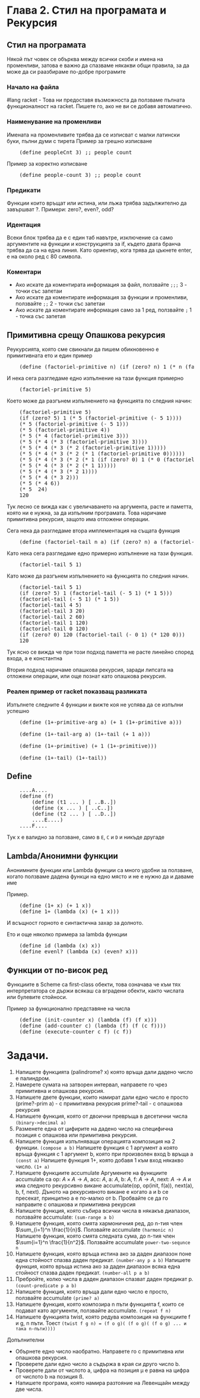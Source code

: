 # Глава 2. Стил на програмата и Рекурсия

## Стил на програмата
Някой път човек се обърква между всички скоби и имена на променливи, затова е важно да спазваме някакви общи правила, за да може да си раазбираме по-добре програмите

### Начало на файла
\#lang racket - Това ни предоставя възможноста да ползваме пълната функционалност на racket. Пишете го, ако не ви се добавя автоматично.


### Наименувание на променливи
Имената на променливите трябва да се изписват с малки латински буки, пълни думи с тирета
Пример за грешно изписване
<pre id="code1" class="prettyprint lang-lisp">
    (define peopleCnt 3) ;; people count
</pre>

Пример за коректно изписване
<pre id="code1" class="prettyprint lang-lisp">
    (define people-count 3) ;; people count
</pre>

### Предикати
Функции които връщат или истина, или лъжа трябва задължително да завършват ?. 
Примери: zero?, even?, odd?

### Идентация
Всеки блок трябва да е с един таб навътре, изключение са само аргументите на функции и конструкцията за if, където двата бранча трябва да са на една линия. Като ориентир, кога трява да цъкнете enter, е на около ред с 80 символа.

### Коментари
- Ако искате да коментирата информация за файл, ползвайте `;;;` 3 - точки със запетаи
- Ако искате да коментирате информация за функции и променливи, ползвайте `;;` 2 - точки със запетаи
- Ако искате да коментирате информация само за 1 ред, ползвайте `;` 1 - точка със запетая

## Примитивна срещу Опашкова рекурсия
Реукурсията, която сме свикнали да пишем обикновенно е примитивната ето и един пример
<pre id="code1" class="prettyprint lang-lisp">
    (define (factoriel-primitive n) (if (zero? n) 1 (* n (factoriel-primitive (- n 1)))))
</pre>

И нека сега разгледаме едно изпълнение на тази функция примерно
<pre id="code1" class="prettyprint lang-lisp">
    (factoriel-primitive 5)
</pre>

Което може да разгънем изпълнението на функцията по следния начин:
<pre id="code1" class="prettyprint lang-lisp">
    (factoriel-primitive 5)
    (if (zero? 5) 1 (* 5 (factoriel-primitive (- 5 1))))
    (* 5 (factoriel-primitive (- 5 1)))
    (* 5 (factoriel-primitive 4))
    (* 5 (* 4 (factoriel-primitive 3)))
    (* 5 (* 4 (* 3 (factoriel-primitive 3))))
    (* 5 (* 4 (* 3 (* 2 (factoriel-primitive 1)))))
    (* 5 (* 4 (* 3 (* 2 (* 1 (factoriel-primitive 0))))))
    (* 5 (* 4 (* 3 (* 2 (* 1 (if (zero? 0) 1 (* 0 (factoriel-primitive (- 0 1)))))))))
    (* 5 (* 4 (* 3 (* 2 (* 1 1)))))
    (* 5 (* 4 (* 3 (* 2 1))))
    (* 5 (* 4 (* 3 2)))
    (* 5 (* 4 6))
    (* 5  24)
    120
</pre>
Тук лесно се вижда как с увеличаването на аргумента, расте и паметта, която ни е нужна, за да изпълним програмата. Това наричаме примитивна рекурсия, защото има отложени операции.

Сега нека да разгледаме втора имплементация на същата функция
<pre id="code1" class="prettyprint lang-lisp">
    (define (factoriel-tail n a) (if (zero? n) a (factoriel-tail (- n 1) (* a n))))
</pre>

Като нека сега разгледаме едно примерно изпълнение на тази функция.
<pre id="code1" class="prettyprint lang-lisp">
    (factoriel-tail 5 1)
</pre>
Като може да разгънем изпълнението на функцията по следния начин.
<pre id="code1" class="prettyprint lang-lisp">
    (factoriel-tail 5 1)
    (if (zero? 5) 1 (factoriel-tail (- 5 1) (* 1 5)))
    (factoriel-tail (- 5 1) (* 1 5))
    (factoriel-tail 4 5)
    (factoriel-tail 3 20)
    (factoriel-tail 2 60)
    (factoriel-tail 1 120)
    (factoriel-tail 0 120)
    (if (zero? 0) 120 (factoriel-tail (- 0 1) (* 120 0)))
    120
</pre>
Тук ясно се вижда че при този подход паметта не расте линейно според входа, а е константна

Втория подход наричаме опашкова рекурсия, заради липсата на отложени операции, или още познат като опашкова рекурсия.

### Реален пример от racket показващ разликата
Изпълнете следните 4 функции и вижте коя не успява да се изпълни успешно
<pre id="code1" class="prettyprint lang-lisp">
    (define (1+-primitive-arg a) (+ 1 (1+-primitive a)))

    (define (1+-tail-arg a) (1+-tail (+ 1 a)))

    (define (1+-primitive) (+ 1 (1+-primitive)))

    (define (1+-tail) (1+-tail))
</pre>
## Define
<pre id="code1" class="prettyprint lang-lisp">
    ....A....
    (define (f)
        (define (t1 ... ) [ ..B..])
        (define (x ... ) [ ..C..])
        (define (t2 ... ) [ ..D..])
        ....E....)
    ....F....
</pre>
Тук x е валидно за ползване, само в `E`, `C` и `D` и никъде другаде

## Lambda/Анонимни функции
Анонимните функции или Lambda функции са много удобни за ползване, когато ползваме дадена функци на едно място и не е нужно да и даваме име

Пример.
<pre id="code1" class="prettyprint lang-lisp">
    (define (1+ x) (+ 1 x))
    (define 1+ (lambda (x) (+ 1 x)))
</pre>
И всъщност горното е синтактична захар за долното.

Ето и още няколко примера за lambda функции
<pre id="code1" class="prettyprint lang-lisp">
    (define id (lambda (x) x))
    (define evenl? (lambda (x) (even? x)))
</pre>
## Функции от по-висок ред
Функциите в Scheme са first-class обекти, това означава че към тях интерпретатора се държи всякаш са вградени обекти, както числата или булевите стойноси.

Пример за функционално представяне на числа
<pre id="code1" class="prettyprint lang-lisp">
    (define (init-counter x) (lambda (f) (f x)))
    (define (add-counter c) (lambda (f) (f (c f))))
    (define (execute-counter c f) (c f))
</pre>




# Задачи.
1. Напишете функцията (palindrome? x) която връща дали дадено число е палиндром.
2. Намерете сумата на затворен интервал, направете го чрез примитивна и опашкова рекурсия.
3. Напишете двете функции, които намират дали едно число е просто
(prime?-prim a) - с примитивна рекурсия
prime?-tail - с опашкова рекурсия
4. Напишете функция, която от двоични превръща в десетични числа 
`(binary->decimal a)`
5. Разменете една от цифирите на дадено число на специфична позиция с опашкова или примитивна рекурсия.
6. Напишете функция изпълняващи операцията композиция на 2 функции. `(compose a b)`
    Напишете функция с 1 аргумент a която връща функция с 1 аргумент b, която при произволен вход b връща а `(const a)`
    Напишете функция 1+, която добавя 1 към вход някакво число. `(1+ a)`
7. Напишете функциите accumulate
    Аргумените на функциите accumulate са op: $A\times A \to A$, acc: $A$, a: $A$, b: $A$, f: $A\to A$, next: $A\to A$
    и има следното рекурсивно викане accumulate(op, op(init, f(a)), next(a), b, f, next).
    Дъното на рекурсивното викане е когато a и b се пресекат, принципно a е по-малко от b.
    Пробвайте се да го направите с опашкова и примитивна рекурсия
8. Напишете функция, която събира всички числа в някакъв диапазон, ползвайте accumulate: `(sum-range a b)`
9. Напишете функция, която смята хармоничния ред, до n-тия член $\sum_{i=1}^n \frac{1}{n}$. Ползвайте accumulate `(harmonic n)`
    Напишете функция, която смята следната сума, до n-тия член $\sum{i=1}^n \frac{1}{n^2}$. Ползвайте accumulate `power-two-sequnce n`
10. Напишете функция, която връща истина ако за даден диапазон поне една стойност спазва даден предикат. `(number-any p a b)`
    Напишете функция, която връща истина ако за даден диапазон всяка една стойност спазва даден предикат. `(number-all p a b)`
11. Пребройте, колко числа в даден диапазон спазват даден предикат p. `(count-predicate p a b)`
12. Напишете функция, която връща дали едно число е просто, ползвайте accumulate `(prime? a)`
13. Напишете функция, която композира n пъти функцията f, които се подават като аргументи, ползвайте accumulate. `(repeat f n)`
14. Напишете функцията twist, която редува композиция на функциите f и g, n пъти. Тоест `(twist f g n) = (f o g)( (f o g)( (f o g) ... и така n-пъти))))`

Допълнителни
- Обърнете едно число наобратно. Направете го с примитивна или опашкова рекурсия.
-  Проверете дали едно число a съдържа в края си друго число b.
- Проверете дали от числото a, цифра на позиция µ е равна на цифра от числото b на позиция ß.
- Напишете програма, която намира разтояние на Левенщайн между две числа.
